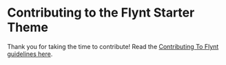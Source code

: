 # Contributing to the Flynt Starter Theme

Thank you for taking the time to contribute! Read the [Contributing To Flynt guidelines here](https://github.com/flyntwp/guidelines/blob/master/CONTRIBUTING.md).
